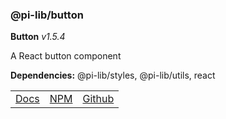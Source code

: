 ### @pi-lib/button

**Button** _v1.5.4_

A React button component

**Dependencies:** @pi-lib/styles, @pi-lib/utils, react

<table>
  <tbody>
    <tr>
      <td><a href="https://pi.lance-taylor.com/?path=/story/interactions-button" target="_blank">Docs</a></td>
      <td><a href="https://www.npmjs.com/package/@pi-lib/button" target="_blank">NPM</a></td>
      <td><a href="https://github.com/lancerael/pi/tree/main/src/src/components/atoms/Button" target="_blank">Github</a></td>
    </tr>
  </tbody>
</table>
